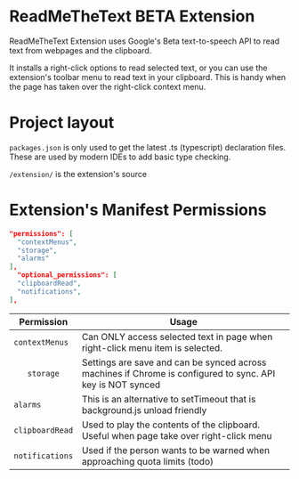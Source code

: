 # ReadMeTheText BETA Extension
ReadMeTheText Extension uses Google's Beta text-to-speech API to read text from webpages and the clipboard.

It installs a right-click options to read selected text, or you can use the extension's toolbar menu to read text in your clipboard. This is handy when the page has taken over the right-click context menu.

# Project layout

`packages.json` is only used to get the latest .ts (typescript) declaration files. These are used by modern IDEs to add basic type checking.

`/extension/` is the extension's source

# Extension's Manifest Permissions

```json
"permissions": [
  "contextMenus", 
  "storage",
  "alarms"
],
  "optional_permissions": [
  "clipboardRead",
  "notifications",
],
```

|   Permission   | Usage                      |
|----------------|----------------------------|
|`contextMenus`  | Can ONLY access selected text in page when right-click menu item is selected.|
|`   storage`    | Settings are save and can be synced across machines if Chrome is configured to sync. API key is NOT synced|
|   `alarms`     | This is an alternative to setTimeout that is background.js unload friendly|
|`clipboardRead` | Used to play the contents of the clipboard. Useful when page take over right-click menu|
|`notifications` | Used if the person wants to be warned when approaching quota limits (todo)
